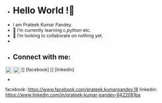 - # Hello World !👋
- I am Prateek Kumar Pandey.
- 🌱 I’m currently learning c,python etc.
- 👯 I’m looking to collaborate on nothing yet.
- <br />
- ## Connect with me:
[<img align="left" alt="codeSTACKr | Facebook" width="22px" src="https://cdn.jsdelivr.net/npm/simple-icons@v3/icons/facebook.svg" />] [facebook]
[<img align="left" alt="codeSTACKr | LinkedIn" width="22px" src="https://cdn.jsdelivr.net/npm/simple-icons@v3/icons/linkedin.svg" />] [linkedin]
- <br />
facebook: https://www.facebook.com/prateek.kumarpandey.18 
linkedin: https://www.linkedin.com/in/prateek-kumar-pandey-6422081ba         
